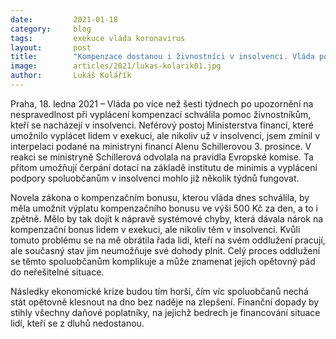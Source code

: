 ```yaml
---
date:         2021-01-18
category:     blog
tags:         exekuce vláda koronavirus
layout:       post
title:        "Kompenzace dostanou i živnostníci v insolvenci. Vláda po mé výzvě konečně nastaví férovější pravidla"
image:        articles/2021/lukas-kolarik01.jpg
author:       Lukáš Kolářík
---
```


 

Praha, 18. ledna 2021 – Vláda po více než šesti týdnech po upozornění na nespravedlnost při vyplácení kompenzací schválila pomoc živnostníkům, kteří se nacházejí v insolvenci. Neférový postoj Ministerstva financí, které umožnilo vyplácet lidem v exekuci, ale nikoliv už v insolvenci, jsem zmínil v interpelaci podané na ministryni financí Alenu Schillerovou 3. prosince. V reakci se ministryně Schillerová odvolala na pravidla Evropské komise. Ta přitom umožňují čerpání dotací na základě institutu de minimis a vyplácení podpory spoluobčanům v insolvenci mohlo již několik týdnů fungovat.

Novela zákona o kompenzačním bonusu, kterou vláda dnes schválila, by měla umožnit výplatu kompenzačního bonusu ve výši 500 Kč za den, a to i zpětně. Mělo by tak dojít k nápravě systémové chyby, která dávala nárok na kompenzační bonus lidem v exekuci, ale nikoliv těm v insolvenci. Kvůli tomuto problému se na mě obrátila řada lidí, kteří na svém oddlužení pracují, ale současný stav jim neumožňuje své dohody plnit. Celý proces oddlužení se těmto spoluobčanům komplikuje a může znamenat jejich opětovný pád do neřešitelné situace.

Následky ekonomické krize budou tím horší, čím víc spoluobčanů nechá stát opětovně klesnout na dno bez naděje na zlepšení. Finanční dopady by stihly všechny daňové poplatníky, na jejichž bedrech je financování situace lidí, kteří se z dluhů nedostanou.
